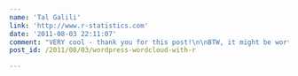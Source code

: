 ```yaml
---
name: 'Tal Galili'
link: 'http://www.r-statistics.com'
date: '2011-08-03 22:11:07'
comment: "VERY cool - thank you for this post!\n\nBTW, it might be worth removing some of the \"that\" \"this\"  etc words, using the tm package...\n\nCheers,\nTal"
post_id: /2011/08/03/wordpress-wordcloud-with-r

---
```



